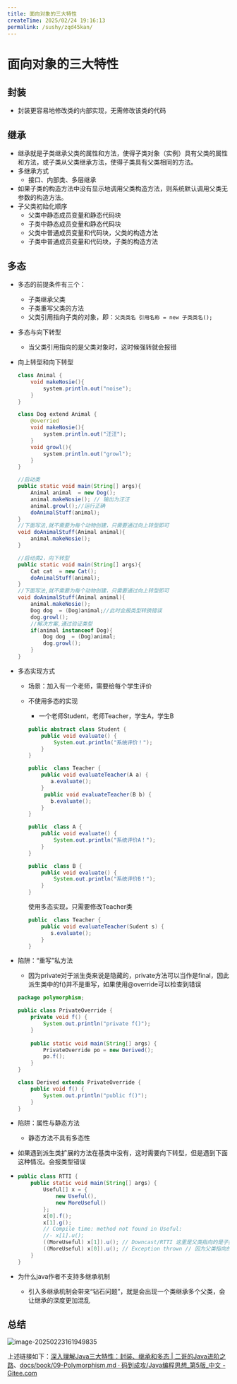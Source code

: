 ```yaml
---
title: 面向对象的三大特性
createTime: 2025/02/24 19:16:13
permalink: /sushy/zqd45kan/
---
```



# 面向对象的三大特性

## 封装

- 封装更容易地修改类的内部实现，无需修改该类的代码

## 继承

- 继承就是子类继承父类的属性和方法，使得子类对象（实例）具有父类的属性和方法，或子类从父类继承方法，使得子类具有父类相同的方法。
- 多继承方式
  - 接口、内部类、多层继承
- 如果子类的构造方法中没有显示地调用父类构造方法，则系统默认调用父类无参数的构造方法。
- 子父类初始化顺序
  - 父类中静态成员变量和静态代码块
  - 子类中静态成员变量和静态代码块
  - 父类中普通成员变量和代码块，父类的构造方法
  - 子类中普通成员变量和代码块，子类的构造方法

## 多态

- 多态的前提条件有三个：

  - 子类继承父类
  - 子类重写父类的方法
  - 父类引用指向子类的对象，即：`父类类名 引用名称 = new 子类类名();`

- 多态与向下转型

  - 当父类引用指向的是父类对象时，这时候强转就会报错

- 向上转型和向下转型

  ```java
  class Animal {
      void makeNosie(){
          system.println.out("noise");
      }
  }
  ```

  ```java
  class Dog extend Animal {
      @overried
      void makeNosie(){
          system.println.out("汪汪");
      } 
      void growl(){
          system.println.out("growl");
      }
  }
  ```

  ```java
  //启动类
  public static void main(String[] args){
      Animal animal  = new Dog();
      animal.makeNosie(); // 输出为汪汪
      animal.growl();//运行正确
      doAnimalStuff(animal);
  }
  //下面写法,就不需要为每个动物创建，只需要通过向上转型即可
  void doAnimalStuff(Animal animal){
      animal.makeNosie();
  }
  ```

  ```java
  //启动类2，向下转型
  public static void main(String[] args){
      Cat cat  = new Cat();
      doAnimalStuff(animal);
  }
  //下面写法,就不需要为每个动物创建，只需要通过向上转型即可
  void doAnimalStuff(Animal animal){
      animal.makeNosie();
      Dog dog  = (Dog)animal;//此时会报类型转换错误
      dog.growl();
      //解决方案,通过验证类型
      if(animal instanceof Dog){
          Dog dog  = (Dog)animal;
          dog.growl();
      }
  }
  ```

- 多态实现方式

  - 场景：加入有一个老师，需要给每个学生评价

  - 不使用多态的实现

    - 一个老师Student，老师Teacher，学生A，学生B

    ```java
    public abstract class Student {
        public void evaluate() {
            System.out.println("系统评价！");
        }
    }
    ```
    
    ```java
    public  class Teacher {
        public void evaluateTeacher(A a) {
           a.evaluate();
        }
         public void evaluateTeacher(B b) {
           b.evaluate();
        }
    }
    ```
    
    ```java
    public  class A {
        public void evaluate() {
            System.out.println("系统评价A！");
        }
    }
    ```
    
    ```java
    public  class B {
        public void evaluate() {
            System.out.println("系统评价B！");
        }
    }
    ```
    
    使用多态实现，只需要修改Teacher类
    
    ```java
    public  class Teacher {
        public void evaluateTeacher(Sudent s) {
           s.evaluate();
        }
    }
    ```

- 陷阱：“重写”私方法

  - 因为private对于派生类来说是隐藏的，private方法可以当作是final，因此派生类中的f()并不是重写，如果使用@override可以检查到错误

  ```java
  package polymorphism;
  
  public class PrivateOverride {
      private void f() {
          System.out.println("private f()");
      }
      
      public static void main(String[] args) {
          PrivateOverride po = new Derived();
          po.f();
      }
  }
  
  class Derived extends PrivateOverride {
      public void f() {
          System.out.println("public f()");
      }
  }
  ```

- 陷阱：属性与静态方法
  - 静态方法不具有多态性

- 如果遇到派生类扩展的方法在基类中没有，这时需要向下转型，但是遇到下面这种情况。会报类型错误

- ```java
  public class RTTI {
      public static void main(String[] args) {
          Useful[] x = {
              new Useful(),
              new MoreUseful()
          };
          x[0].f();
          x[1].g();
          // Compile time: method not found in Useful:
          //- x[1].u();
          ((MoreUseful) x[1]).u(); // Downcast/RTTI 这里是父类指向的是子类对象
          ((MoreUseful) x[0]).u(); // Exception thrown // 因为父类指向的是父类对象
      }
  }
  ```

- 为什么java作者不支持多继承机制
  - 引入多继承机制会带来“钻石问题”，就是会出现一个类继承多个父类，会让继承的深度更加混乱

## 总结

![image-20250223161949835](../../../.vuepress/public/redis/image-20250223161949835.png)

上述链接如下：[深入理解Java三大特性：封装、继承和多态 | 二哥的Java进阶之路](https://javabetter.cn/oo/encapsulation-inheritance-polymorphism.html)、[docs/book/09-Polymorphism.md · 码到成攻/Java编程思想_第5版_中文 - Gitee.com](https://gitee.com/code_to_attack/onJava8/blob/master/docs/book/09-Polymorphism.md)



